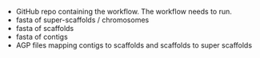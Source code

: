 - GitHub repo containing the workflow. The workflow needs to run. 
- fasta of super-scaffolds / chromosomes
- fasta of scaffolds
- fasta of contigs
- AGP files mapping contigs to scaffolds and scaffolds to super scaffolds